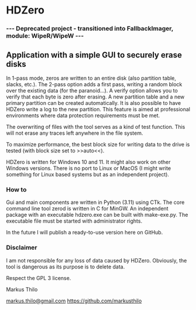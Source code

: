 # HDZero
### --- Deprecated project - transitioned into FallbackImager, module: WipeR/WipeW ---
## Application with a simple GUI to securely erase disks
In 1-pass mode, zeros are written to an entire disk (also partition table, slacks, etc.). The 2-pass option adds a first pass, writing a random block over the existing data (for the paranoid...). A verify option allows you to verify that each byte is zero after erasing. A new partition table and a new primary partition can be created automatically. It is also possible to have HDZero write a log to the new partition. This feature is aimed at professional environments where data protection requirements must be met.

The overwriting of files with the tool serves as a kind of test function. This will not erase any traces left anywhere in the file system.

To maximize performance, the best block size for writing data to the drive is tested (with block size set to >>auto<<).

HDZero is written for Windows 10 and 11. It might also work on other Windows versions. There is no port to Linux or MacOS (I might write something for Linux based systems but as an independent project).
### How to
Gui and main components are written in Python (3.11) using CTk. The core command line tool zerod is written in C for MinGW. An independent package with an executable hdzero.exe can be built with make-exe.py. The executable file must be started with administrator rights.

In the future I will publish a ready-to-use version here on GitHub.
### Disclaimer
I am not responsible for any loss of data caused by HDZero. Obviously, the tool is dangerous as its purpose is to delete data.

Respect the GPL 3 license.

Markus Thilo

markus.thilo@gmail.com
https://github.com/markusthilo
